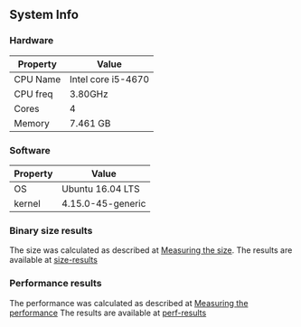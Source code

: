 ## System Info
  
### Hardware

 | Property | Value |
 | ---------| --------------------| 
 | CPU Name | Intel core i5-4670 |
 | CPU freq | 3.80GHz |
 | Cores | 4 |
 | Memory | 7.461 GB |
  
### Software

 | Property | Value |  
   | ---------| --------------------| 
   | OS | Ubuntu 16.04 LTS |
  |kernel | 4.15.0-45-generic | 

### Binary size results 

The size was calculated as described at [Measuring the size](../README.md).
The results are available at [size-results](./size/README.md)

### Performance results

The performance was calculated as described at [Measuring the performance](../README.md)
The results are available at [perf-results](./perf/README.md)
